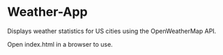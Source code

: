 # Weather-App

Displays weather statistics for US cities using the OpenWeatherMap API.

Open index.html in a browser to use.
